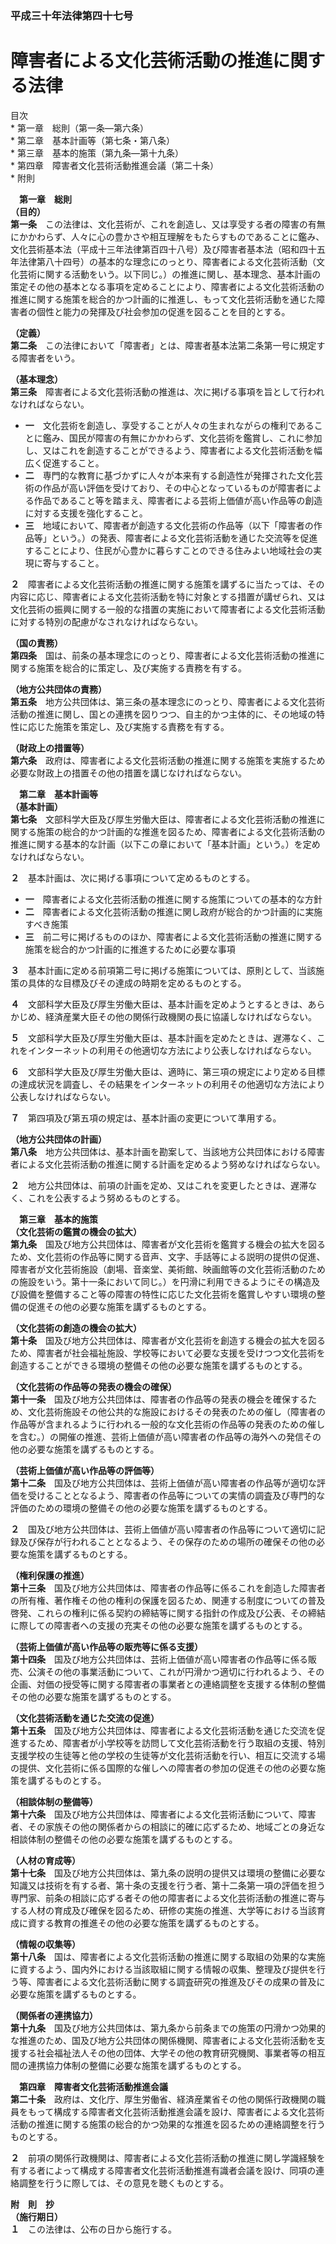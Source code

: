 ### 平成三十年法律第四十七号  
# 障害者による文化芸術活動の推進に関する法律  
  
目次  
	* 第一章　総則（第一条―第六条）  
	* 第二章　基本計画等（第七条・第八条）  
	* 第三章　基本的施策（第九条―第十九条）  
	* 第四章　障害者文化芸術活動推進会議（第二十条）  
	* 附則  
  
&emsp;**第一章　総則**  
**（目的）**  
**第一条**　この法律は、文化芸術が、これを創造し、又は享受する者の障害の有無にかかわらず、人々に心の豊かさや相互理解をもたらすものであることに鑑み、文化芸術基本法（平成十三年法律第百四十八号）及び障害者基本法（昭和四十五年法律第八十四号）の基本的な理念にのっとり、障害者による文化芸術活動（文化芸術に関する活動をいう。以下同じ。）の推進に関し、基本理念、基本計画の策定その他の基本となる事項を定めることにより、障害者による文化芸術活動の推進に関する施策を総合的かつ計画的に推進し、もって文化芸術活動を通じた障害者の個性と能力の発揮及び社会参加の促進を図ることを目的とする。  
  
**（定義）**  
**第二条**　この法律において「障害者」とは、障害者基本法第二条第一号に規定する障害者をいう。  
  
**（基本理念）**  
**第三条**　障害者による文化芸術活動の推進は、次に掲げる事項を旨として行われなければならない。  
* **一**　文化芸術を創造し、享受することが人々の生まれながらの権利であることに鑑み、国民が障害の有無にかかわらず、文化芸術を鑑賞し、これに参加し、又はこれを創造することができるよう、障害者による文化芸術活動を幅広く促進すること。  
* **二**　専門的な教育に基づかずに人々が本来有する創造性が発揮された文化芸術の作品が高い評価を受けており、その中心となっているものが障害者による作品であること等を踏まえ、障害者による芸術上価値が高い作品等の創造に対する支援を強化すること。  
* **三**　地域において、障害者が創造する文化芸術の作品等（以下「障害者の作品等」という。）の発表、障害者による文化芸術活動を通じた交流等を促進することにより、住民が心豊かに暮らすことのできる住みよい地域社会の実現に寄与すること。  
  
**２**　障害者による文化芸術活動の推進に関する施策を講ずるに当たっては、その内容に応じ、障害者による文化芸術活動を特に対象とする措置が講ぜられ、又は文化芸術の振興に関する一般的な措置の実施において障害者による文化芸術活動に対する特別の配慮がなされなければならない。  
  
**（国の責務）**  
**第四条**　国は、前条の基本理念にのっとり、障害者による文化芸術活動の推進に関する施策を総合的に策定し、及び実施する責務を有する。  
  
**（地方公共団体の責務）**  
**第五条**　地方公共団体は、第三条の基本理念にのっとり、障害者による文化芸術活動の推進に関し、国との連携を図りつつ、自主的かつ主体的に、その地域の特性に応じた施策を策定し、及び実施する責務を有する。  
  
**（財政上の措置等）**  
**第六条**　政府は、障害者による文化芸術活動の推進に関する施策を実施するため必要な財政上の措置その他の措置を講じなければならない。  
  
&emsp;**第二章　基本計画等**  
**（基本計画）**  
**第七条**　文部科学大臣及び厚生労働大臣は、障害者による文化芸術活動の推進に関する施策の総合的かつ計画的な推進を図るため、障害者による文化芸術活動の推進に関する基本的な計画（以下この章において「基本計画」という。）を定めなければならない。  
  
**２**　基本計画は、次に掲げる事項について定めるものとする。  
* **一**　障害者による文化芸術活動の推進に関する施策についての基本的な方針  
* **二**　障害者による文化芸術活動の推進に関し政府が総合的かつ計画的に実施すべき施策  
* **三**　前二号に掲げるもののほか、障害者による文化芸術活動の推進に関する施策を総合的かつ計画的に推進するために必要な事項  
  
**３**　基本計画に定める前項第二号に掲げる施策については、原則として、当該施策の具体的な目標及びその達成の時期を定めるものとする。  
  
**４**　文部科学大臣及び厚生労働大臣は、基本計画を定めようとするときは、あらかじめ、経済産業大臣その他の関係行政機関の長に協議しなければならない。  
  
**５**　文部科学大臣及び厚生労働大臣は、基本計画を定めたときは、遅滞なく、これをインターネットの利用その他適切な方法により公表しなければならない。  
  
**６**　文部科学大臣及び厚生労働大臣は、適時に、第三項の規定により定める目標の達成状況を調査し、その結果をインターネットの利用その他適切な方法により公表しなければならない。  
  
**７**　第四項及び第五項の規定は、基本計画の変更について準用する。  
  
**（地方公共団体の計画）**  
**第八条**　地方公共団体は、基本計画を勘案して、当該地方公共団体における障害者による文化芸術活動の推進に関する計画を定めるよう努めなければならない。  
  
**２**　地方公共団体は、前項の計画を定め、又はこれを変更したときは、遅滞なく、これを公表するよう努めるものとする。  
  
&emsp;**第三章　基本的施策**  
**（文化芸術の鑑賞の機会の拡大）**  
**第九条**　国及び地方公共団体は、障害者が文化芸術を鑑賞する機会の拡大を図るため、文化芸術の作品等に関する音声、文字、手話等による説明の提供の促進、障害者が文化芸術施設（劇場、音楽堂、美術館、映画館等の文化芸術活動のための施設をいう。第十一条において同じ。）を円滑に利用できるようにその構造及び設備を整備すること等の障害の特性に応じた文化芸術を鑑賞しやすい環境の整備の促進その他の必要な施策を講ずるものとする。  
  
**（文化芸術の創造の機会の拡大）**  
**第十条**　国及び地方公共団体は、障害者が文化芸術を創造する機会の拡大を図るため、障害者が社会福祉施設、学校等において必要な支援を受けつつ文化芸術を創造することができる環境の整備その他の必要な施策を講ずるものとする。  
  
**（文化芸術の作品等の発表の機会の確保）**  
**第十一条**　国及び地方公共団体は、障害者の作品等の発表の機会を確保するため、文化芸術施設その他公共的な施設におけるその発表のための催し（障害者の作品等が含まれるように行われる一般的な文化芸術の作品等の発表のための催しを含む。）の開催の推進、芸術上価値が高い障害者の作品等の海外への発信その他の必要な施策を講ずるものとする。  
  
**（芸術上価値が高い作品等の評価等）**  
**第十二条**　国及び地方公共団体は、芸術上価値が高い障害者の作品等が適切な評価を受けることとなるよう、障害者の作品等についての実情の調査及び専門的な評価のための環境の整備その他の必要な施策を講ずるものとする。  
  
**２**　国及び地方公共団体は、芸術上価値が高い障害者の作品等について適切に記録及び保存が行われることとなるよう、その保存のための場所の確保その他の必要な施策を講ずるものとする。  
  
**（権利保護の推進）**  
**第十三条**　国及び地方公共団体は、障害者の作品等に係るこれを創造した障害者の所有権、著作権その他の権利の保護を図るため、関連する制度についての普及啓発、これらの権利に係る契約の締結等に関する指針の作成及び公表、その締結に際しての障害者への支援の充実その他の必要な施策を講ずるものとする。  
  
**（芸術上価値が高い作品等の販売等に係る支援）**  
**第十四条**　国及び地方公共団体は、芸術上価値が高い障害者の作品等に係る販売、公演その他の事業活動について、これが円滑かつ適切に行われるよう、その企画、対価の授受等に関する障害者の事業者との連絡調整を支援する体制の整備その他の必要な施策を講ずるものとする。  
  
**（文化芸術活動を通じた交流の促進）**  
**第十五条**　国及び地方公共団体は、障害者による文化芸術活動を通じた交流を促進するため、障害者が小学校等を訪問して文化芸術活動を行う取組の支援、特別支援学校の生徒等と他の学校の生徒等が文化芸術活動を行い、相互に交流する場の提供、文化芸術に係る国際的な催しへの障害者の参加の促進その他の必要な施策を講ずるものとする。  
  
**（相談体制の整備等）**  
**第十六条**　国及び地方公共団体は、障害者による文化芸術活動について、障害者、その家族その他の関係者からの相談に的確に応ずるため、地域ごとの身近な相談体制の整備その他の必要な施策を講ずるものとする。  
  
**（人材の育成等）**  
**第十七条**　国及び地方公共団体は、第九条の説明の提供又は環境の整備に必要な知識又は技術を有する者、第十条の支援を行う者、第十二条第一項の評価を担う専門家、前条の相談に応ずる者その他の障害者による文化芸術活動の推進に寄与する人材の育成及び確保を図るため、研修の実施の推進、大学等における当該育成に資する教育の推進その他の必要な施策を講ずるものとする。  
  
**（情報の収集等）**  
**第十八条**　国は、障害者による文化芸術活動の推進に関する取組の効果的な実施に資するよう、国内外における当該取組に関する情報の収集、整理及び提供を行う等、障害者による文化芸術活動に関する調査研究の推進及びその成果の普及に必要な施策を講ずるものとする。  
  
**（関係者の連携協力）**  
**第十九条**　国及び地方公共団体は、第九条から前条までの施策の円滑かつ効果的な推進のため、国及び地方公共団体の関係機関、障害者による文化芸術活動を支援する社会福祉法人その他の団体、大学その他の教育研究機関、事業者等の相互間の連携協力体制の整備に必要な施策を講ずるものとする。  
  
&emsp;**第四章　障害者文化芸術活動推進会議**  
**第二十条**　政府は、文化庁、厚生労働省、経済産業省その他の関係行政機関の職員をもって構成する障害者文化芸術活動推進会議を設け、障害者による文化芸術活動の推進に関する施策の総合的かつ効果的な推進を図るための連絡調整を行うものとする。  
  
**２**　前項の関係行政機関は、障害者による文化芸術活動の推進に関し学識経験を有する者によって構成する障害者文化芸術活動推進有識者会議を設け、同項の連絡調整を行うに際しては、その意見を聴くものとする。  
  
**附　則　抄**  
**（施行期日）**  
**１**　この法律は、公布の日から施行する。  
  
